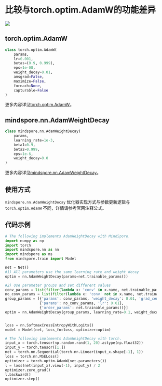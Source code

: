 # 比较与torch.optim.AdamW的功能差异

<a href="https://gitee.com/mindspore/docs/blob/master/docs/mindspore/source_zh_cn/note/api_mapping/pytorch_diff/AdamWeightDecay.md" target="_blank"><img src="https://mindspore-website.obs.cn-north-4.myhuaweicloud.com/website-images/r2.0/resource/_static/logo_source.png"></a>

## torch.optim.AdamW

```python
class torch.optim.AdamW(
    params,
    lr=0.001,
    betas=(0.9, 0.999),
    eps=1e-08,
    weight_decay=0.01,
    amsgrad=False,
    maximize=False,
    foreach=None,
    capturable=False
)
```

更多内容详见[torch.optim.AdamW](https://pytorch.org/docs/1.5.0/optim.html#torch.optim.AdamW)。

## mindspore.nn.AdamWeightDecay

```python
class mindspore.nn.AdamWeightDecay(
    params,
    learning_rate=1e-3,
    beta1=0.9,
    beta2=0.999,
    eps=1e-6,
    weight_decay=0.0
)
```

更多内容详见[mindspore.nn.AdamWeightDecay](https://mindspore.cn/docs/zh-CN/master/api_python/nn/mindspore.nn.AdamWeightDecay.html#mindspore.nn.AdamWeightDecay)。

## 使用方式

`mindspore.nn.AdamWeightDecay` 优化器实现方式与参数更新逻辑与 `torch.optim.AdamW` 不同，详情请参考官网注释公式。

## 代码示例

```python
# The following implements AdamWeightDecay with MindSpore.
import numpy as np
import torch
import mindspore.nn as nn
import mindspore as ms
from mindspore.train import Model

net = Net()
#1) All parameters use the same learning rate and weight decay
optim = nn.AdamWeightDecay(params=net.trainable_params())

#2) Use parameter groups and set different values
conv_params = list(filter(lambda x: 'conv' in x.name, net.trainable_params()))
no_conv_params = list(filter(lambda x: 'conv' not in x.name, net.trainable_params()))
group_params = [{'params': conv_params, 'weight_decay': 0.01, 'grad_centralization':True},
                {'params': no_conv_params, 'lr': 0.01},
                {'order_params': net.trainable_params()}]
optim = nn.AdamWeightDecay(group_params, learning_rate=0.1, weight_decay=0.0)


loss = nn.SoftmaxCrossEntropyWithLogits()
model = Model(net, loss_fn=loss, optimizer=optim)

# The following implements AdamWeightDecay with torch.
input_x = torch.tensor(np.random.rand(1, 20).astype(np.float32))
input_y = torch.tensor([1.])
net = torch.nn.Sequential(torch.nn.Linear(input_x.shape[-1], 1))
loss = torch.nn.MSELoss()
optimizer = torch.optim.AdamW(net.parameters())
l = loss(net(input_x).view(-1), input_y) / 2
optimizer.zero_grad()
l.backward()
optimizer.step()
```
